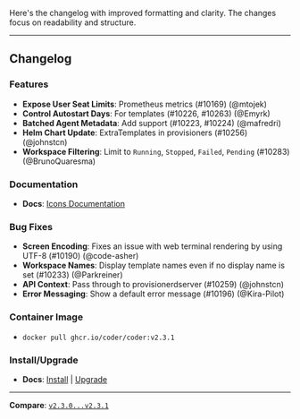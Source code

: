 Here's the changelog with improved formatting and clarity. The changes focus on readability and structure.

---

## Changelog

### Features

- **Expose User Seat Limits**: Prometheus metrics (#10169) (@mtojek)
- **Control Autostart Days**: For templates (#10226, #10263) (@Emyrk)
- **Batched Agent Metadata**: Add support (#10223, #10224) (@mafredri)
- **Helm Chart Update**: ExtraTemplates in provisioners (#10256) (@johnstcn)
- **Workspace Filtering**: Limit to `Running`, `Stopped`, `Failed`, `Pending` (#10283) (@BrunoQuaresma)

### Documentation

- **Docs**: [Icons Documentation](https://coder.com/docs/v2/latest/templates/icons)

### Bug Fixes

- **Screen Encoding**: Fixes an issue with web terminal rendering by using UTF-8 (#10190) (@code-asher)
- **Workspace Names**: Display template names even if no display name is set (#10233) (@Parkreiner)
- **API Context**: Pass through to provisionerdserver (#10259) (@johnstcn)
- **Error Messaging**: Show a default error message (#10196) (@Kira-Pilot)

### Container Image

- `docker pull ghcr.io/coder/coder:v2.3.1`

### Install/Upgrade

- **Docs**: [Install](https://coder.com/docs/v2/latest/install) | [Upgrade](https://coder.com/docs/v2/latest/admin/upgrade)

---

**Compare**: [`v2.3.0...v2.3.1`](https://github.com/coder/coder/compare/v2.3.0...v2.3.1)
